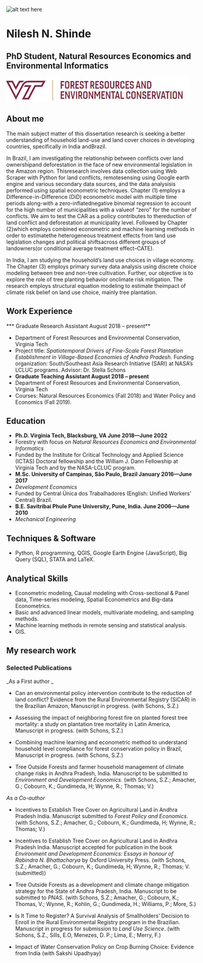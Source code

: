 ![alt text here](IMG_0682.JPG)

# Nilesh N. Shinde
## PhD Student, Natural Resources Economics and Environmental Informatics

![alt text here](frec.JPG)

## About me 

The main subject matter of this dissertation research is seeking a better understanding of household land-use and land cover choices in developing countries, specifically in India andBrazil. 

In Brazil, I am investigating the relationship between conflicts over land ownershipand deforestation in the face of new environmental legislation in the Amazon region. Thisresearch involves data collection using Web Scraper with Python for land conflicts, remotesensing using Google earth engine and various secondary data sources, and the data analysisis performed using spatial econometric techniques. Chapter (1) employs a Difference-in-Difference (DiD) econometric model with multiple time periods along-with a zero-inflatednegative binomial regression to account for the high number of municipalities with a valueof “zero” for the number of conflicts. We aim to test the CAR as a policy contributes to thereduction of land conflict and deforestation at municipality level. Followed by Chapter (2)which employs combined econometric and machine learning methods in order to estimatethe heterogeneous treatment effects from land use legislation changes and political shiftsacross different groups of landowners(or conditional average treatment effect–CATE).

In India, I am studying the household’s land use choices in village economy. The Chapter (3) employs primary survey data analysis using discrete choice modeling between tree and non-tree cultivation. Further, our objective is to explore the role of tree planting behavior onclimate risk mitigation. The research employs structural equation modeling to estimate theimpact of climate risk belief on land use choice, mainly tree plantation.

## Work Experience
*** Graduate Research Assistant	August 2018 – present**
* Department of Forest Resources and Environmental Conservation, Virginia Tech	
* Project title: *Spatiotemporal Drivers of Fine-Scale Forest Plantation Establishment in Village-Based Economies of Andhra Pradesh*. Funding organization:  South/Southeast Asia Research Initiative (SARI) at NASA’s LCLUC programs. 
Advisor:  Dr.  Stella Schons
* **Graduate Teaching Assistant	August 2018 – present**
* Department of Forest Resources and Environmental Conservation, Virginia Tech 
* Courses: Natural Resources Economics (Fall 2018) and Water Policy and Economics (Fall 2019).

## Education

* **Ph.D. Virginia Tech, Blacksburg, VA	June 2018—June 2022**
* Forestry with focus on *Natural Resources Economics and Environmental Informatics* 
* Funded by the Institute for Critical Technology and Applied Science (ICTAS) Doctoral fellowship and the William J. Dann Fellowship at Virginia Tech and by the NASA-LCLUC program.
* **M.Sc. University of Campinas, São Paulo, Brazil	January 2016—June 2017** 
* *Development Economics* 
* Funded by Central Única dos Trabalhadores (English: Unified Workers’ Central) Brazil. 
* **B.E. Savitribai Phule Pune University, Pune, India.	June 2006—June 2010**
* *Mechanical Engineering*	

## Techniques & Software
* Python, R programming, QGIS, Google Earth Engine (JavaScript), Big Query (SQL), STATA and LaTeX. 

## Analytical Skills  
* Econometric modeling, Causal modeling with Cross-sectional & Panel data, Time-series modeling, Spatial Econometrics and Big-data Econometrics.
* Basic and advanced linear models, multivariate modeling, and sampling methods. 
* Machine learning methods in remote sensing and statistical analysis. 
* GIS.

## My research work 
### Selected Publications
_As a First author _ 

* Can an environmental policy intervention contribute to the reduction of land conflict?  Evidence from the Rural Environmental Registry (SiCAR) in the Brazilian Amazon, Manuscript in progress. (with Schons, S.Z.) 

* Assessing the impact of neighboring forest fire on planted forest tree mortality:   a study on plantation tree mortality in Latin America, Manuscript in progress. (with Schons, S.Z.) 

* Combining machine learning and econometric method to understand household level compliance for forest conservation policy in Brazil, Manuscript in progress. (with Schons, S.Z.) 

* Tree Outside Forests and farmer household management of climate change risks in Andhra Pradesh, India.   Manuscript to be submitted to *Environment and Development Economics*. (with Schons, S.Z.; Amacher, G.; Cobourn, K.; Gundimeda, H; Wynne, R.; Thomas; V.)

_As a Co-author_

* Incentives to Establish Tree Cover on Agricultural Land in Andhra Pradesh India.  Manuscript submitted to *Forest Policy and Economics*. (with Schons, S.Z.; Amacher, G.; Cobourn, K.; Gundimeda, H; Wynne, R.; Thomas; V.) 

* Incentives to Establish Tree Cover on Agricultural Land in Andhra Pradesh India. Manuscript accepted for publication in the book *Environment and Development Economics: Essays in honour of Rabindra N. Bhattacharya* by Oxford University Press. (with Schons, S.Z.; Amacher, G.; Cobourn, K.; Gundimeda, H; Wynne, R.; Thomas; V. (submitted))

* Tree Outside Forests as a development and climate change mitigation strategy for the State of Andhra Pradesh, India. Manuscript to be submitted to *PNAS*. (with Schons, S.Z.; Amacher, G.; Cobourn, K.; Thomas, V.; Wynne, R.; Kohlin, G.; Gundimeda, H.; Williams, P.; More, S.) 

* Is It Time to Register? A Survival Analysis of Smallholders’ Decision to Enroll in the Rural Environmental Registry program in the Brazilian. Manuscript in progress for submission to *Land Use Science*. (with Schons, S.Z., Sills, E.O, Menezes, D. P.; Lima, E.; Merry, F.)

* Impact of Water Conservation Policy on Crop Burning Choice: Evidence from India (with Sakshi Upadhyay)



